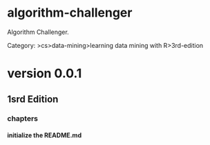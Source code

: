 # algorithm-challenger
Algorithm Challenger.

Category: >cs>data-mining>learning data mining with R>3rd-edition

# version 0.0.1
## 1srd Edition
### chapters 
#### initialize the README.md
